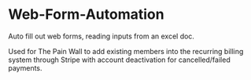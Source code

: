 # Web-Form-Automation
Auto fill out web forms, reading inputs from an excel doc. 

Used for The Pain Wall to add existing members into the recurring billing system through Stripe with account deactivation for cancelled/failed payments.
